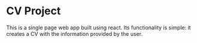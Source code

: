 # CV Project

This is a single page web app built using react. Its functionality is simple: it creates a CV with the information provided by the user.